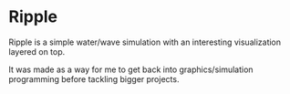# Ripple

Ripple is a simple water/wave simulation with an interesting visualization layered on top. 

It was made as a way for me to get back into graphics/simulation programming before tackling bigger projects.